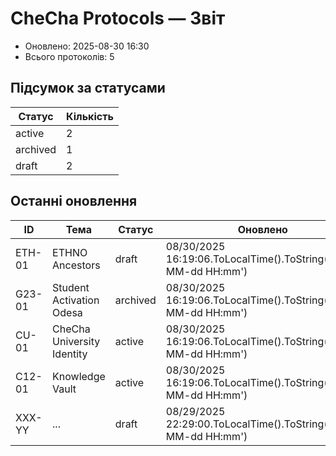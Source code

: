 ﻿# CheCha Protocols — Звіт

- Оновлено: 2025-08-30 16:30
- Всього протоколів: 5

## Підсумок за статусами
| Статус | Кількість |
|---|---|
| active | 2 |
| archived | 1 |
| draft | 2 |

## Останні оновлення
| ID | Тема | Статус | Оновлено |
|---|---|---|---|
| ETH-01 | ETHNO Ancestors | draft | 08/30/2025 16:19:06.ToLocalTime().ToString('yyyy-MM-dd HH:mm') |
| G23-01 | Student Activation Odesa | archived | 08/30/2025 16:19:06.ToLocalTime().ToString('yyyy-MM-dd HH:mm') |
| CU-01 | CheCha University Identity | active | 08/30/2025 16:19:06.ToLocalTime().ToString('yyyy-MM-dd HH:mm') |
| C12-01 | Knowledge Vault | active | 08/30/2025 16:19:06.ToLocalTime().ToString('yyyy-MM-dd HH:mm') |
| XXX-YY | ... | draft | 08/29/2025 22:29:00.ToLocalTime().ToString('yyyy-MM-dd HH:mm') |